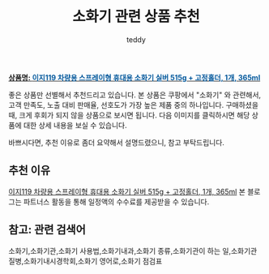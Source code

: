 ﻿---
layout: post
title:  "소화기 관련 상품 추천"
author: teddy
categories: [ 가구/인테리어 ]
tags: [소화기,소화기관,소화기 사용법,소화기내과,소화기 종류,소화기관이 하는 일,소화기관 질병,소화기내시경학회,소화기 영어로,소화기 점검표]
image: https://static.coupangcdn.com/image/retail/images/4787144046547234-a1e25d13-7adf-49fd-9b5d-30e49ec7c4d6.jpg 
description: "쿠팡에서 소화기 관련 상품으로 가장 고객 선호도가 높은 제품 중 하나입니다."
---

<a href="https://link.coupang.com/re/AFFSDP?lptag=AF3256674&pageKey=5011143357&itemId=6708305221&vendorItemId=74001870262&traceid=V0-153-e492d222227d8a23&requestid=20221226142926106232948"><b>상품명: <font color='#01579B'>이지119 차량용 스프레이형 휴대용 소화기 실버 515g + 고정홀더, 1개, 365ml</font></b></a>

좋은 상품만 선별해서 추천드리고 있습니다.
본 상품은 쿠팡에서 "소화기" 와 관련해서, 고객 만족도, 노출 대비 판매율, 선호도가 가장 높은 제품 중의 하나입니다.
구매하셨을 때, 크게 후회가 되지 않을 상품으로 보시면 됩니다. 
다음 이미지를 클릭하시면 해당 상품에 대한 상세 내용을 보실 수 있습니다.

바쁘시다면, 추천 이유로 좀더 요약해서 설명드렸으니, 참고 부탁드립니다.

## 추천 이유 

<a href="https://link.coupang.com/re/AFFSDP?lptag=AF3256674&pageKey=5011143357&itemId=6708305221&vendorItemId=74001870262&traceid=V0-153-e492d222227d8a23&requestid=20221226142926106232948">이지119 차량용 스프레이형 휴대용 소화기 실버 515g + 고정홀더, 1개, 365ml</a>
본 블로그는 파트너스 활동을 통해 일정액의 수수료를 제공받을 수 있습니다.

## 참고: 관련 검색어    
소화기,소화기관,소화기 사용법,소화기내과,소화기 종류,소화기관이 하는 일,소화기관 질병,소화기내시경학회,소화기 영어로,소화기 점검표